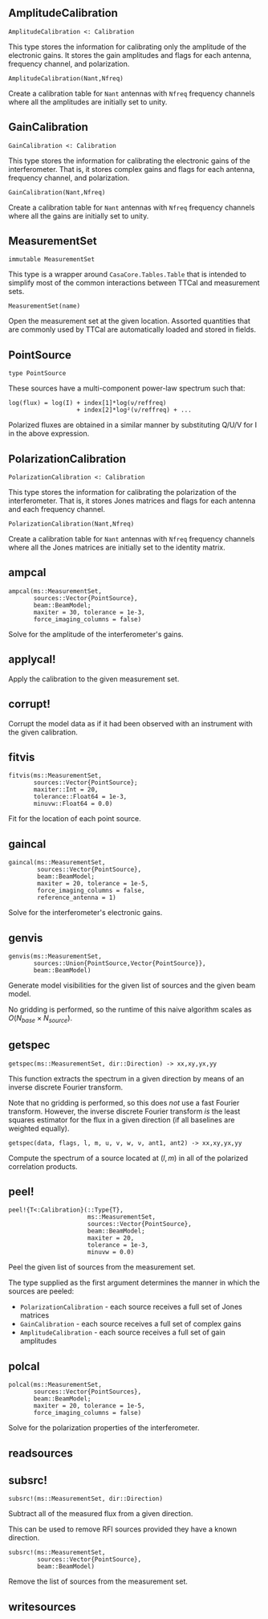 <!---
This is an auto-generated file and should not be edited directly.
-->

## AmplitudeCalibration

```
AmplitudeCalibration <: Calibration
```

This type stores the information for calibrating only the amplitude of the electronic gains. It stores the gain amplitudes and flags for each antenna, frequency channel, and polarization.

```
AmplitudeCalibration(Nant,Nfreq)
```

Create a calibration table for `Nant` antennas with `Nfreq` frequency channels where all the amplitudes are initially set to unity.

## GainCalibration

```
GainCalibration <: Calibration
```

This type stores the information for calibrating the electronic gains of the interferometer. That is, it stores complex gains and flags for each antenna, frequency channel, and polarization.

```
GainCalibration(Nant,Nfreq)
```

Create a calibration table for `Nant` antennas with `Nfreq` frequency channels where all the gains are initially set to unity.

## MeasurementSet

```
immutable MeasurementSet
```

This type is a wrapper around `CasaCore.Tables.Table` that is intended to simplify most of the common interactions between TTCal and measurement sets.

```
MeasurementSet(name)
```

Open the measurement set at the given location. Assorted quantities that are commonly used by TTCal are automatically loaded and stored in fields.

## PointSource

```
type PointSource
```

These sources have a multi-component power-law spectrum such that:

```
log(flux) = log(I) + index[1]*log(ν/reffreq)
                   + index[2]*log²(ν/reffreq) + ...
```

Polarized fluxes are obtained in a similar manner by substituting Q/U/V for I in the above expression.

## PolarizationCalibration

```
PolarizationCalibration <: Calibration
```

This type stores the information for calibrating the polarization of the interferometer. That is, it stores Jones matrices and flags for each antenna and each frequency channel.

```
PolarizationCalibration(Nant,Nfreq)
```

Create a calibration table for `Nant` antennas with `Nfreq` frequency channels where all the Jones matrices are initially set to the identity matrix.

## ampcal

```
ampcal(ms::MeasurementSet,
       sources::Vector{PointSource},
       beam::BeamModel;
       maxiter = 30, tolerance = 1e-3,
       force_imaging_columns = false)
```

Solve for the amplitude of the interferometer's gains.

## applycal!

Apply the calibration to the given measurement set.

## corrupt!

Corrupt the model data as if it had been observed with an instrument with the given calibration.

## fitvis

```
fitvis(ms::MeasurementSet,
       sources::Vector{PointSource};
       maxiter::Int = 20,
       tolerance::Float64 = 1e-3,
       minuvw::Float64 = 0.0)
```

Fit for the location of each point source.

## gaincal

```
gaincal(ms::MeasurementSet,
        sources::Vector{PointSource},
        beam::BeamModel;
        maxiter = 20, tolerance = 1e-5,
        force_imaging_columns = false,
        reference_antenna = 1)
```

Solve for the interferometer's electronic gains.

## genvis

```
genvis(ms::MeasurementSet,
       sources::Union{PointSource,Vector{PointSource}},
       beam::BeamModel)
```

Generate model visibilities for the given list of sources and the given beam model.

No gridding is performed, so the runtime of this naive algorithm scales as $O(N_{base} \times N_{source})$.

## getspec

```
getspec(ms::MeasurementSet, dir::Direction) -> xx,xy,yx,yy
```

This function extracts the spectrum in a given direction by means of an inverse discrete Fourier transform.

Note that no gridding is performed, so this does *not* use a fast Fourier transform. However, the inverse discrete Fourier transform *is* the least squares estimator for the flux in a given direction (if all baselines are weighted equally).

```
getspec(data, flags, l, m, u, v, w, ν, ant1, ant2) -> xx,xy,yx,yy
```

Compute the spectrum of a source located at $(l,m)$ in all of the polarized correlation products.

## peel!

```
peel!{T<:Calibration}(::Type{T},
                      ms::MeasurementSet,
                      sources::Vector{PointSource},
                      beam::BeamModel;
                      maxiter = 20,
                      tolerance = 1e-3,
                      minuvw = 0.0)
```

Peel the given list of sources from the measurement set.

The type supplied as the first argument determines the manner in which the sources are peeled:

  * `PolarizationCalibration` - each source receives a full set of Jones matrices
  * `GainCalibration` - each source receives a full set of complex gains
  * `AmplitudeCalibration` - each source receives a full set of gain amplitudes

## polcal

```
polcal(ms::MeasurementSet,
       sources::Vector{PointSources},
       beam::BeamModel;
       maxiter = 20, tolerance = 1e-5,
       force_imaging_columns = false)
```

Solve for the polarization properties of the interferometer.

## readsources



## subsrc!

```
subsrc!(ms::MeasurementSet, dir::Direction)
```

Subtract all of the measured flux from a given direction.

This can be used to remove RFI sources provided they have a known direction.

```
subsrc!(ms::MeasurementSet,
        sources::Vector{PointSource},
        beam::BeamModel)
```

Remove the list of sources from the measurement set.

## writesources



